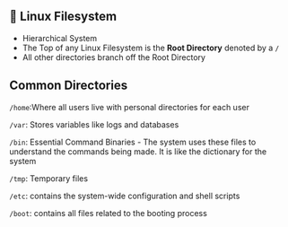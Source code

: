 ## 📂 Linux Filesystem

- Hierarchical System
- The Top of any Linux Filesystem is the **Root Directory** denoted by a `/`
- All other directories branch off the Root Directory

## Common Directories
`/home`:Where all users live with personal directories for each user

`/var`: Stores variables like logs and databases

`/bin`: Essential Command Binaries - The system uses these files to understand the commands being made. It is like the dictionary for the system

`/tmp`: Temporary files

`/etc`: contains the system-wide configuration and shell scripts

`/boot`: contains all files related to the booting process
